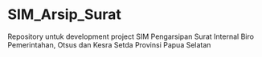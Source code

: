 # SIM_Arsip_Surat
Repository untuk development project SIM Pengarsipan Surat Internal Biro Pemerintahan, Otsus dan Kesra Setda Provinsi Papua Selatan
